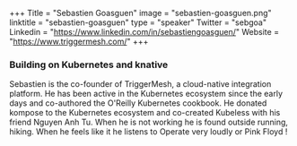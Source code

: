 +++
Title = "Sebastien Goasguen"
image = "sebastien-goasguen.png"
linktitle = "sebastien-goasguen"
type = "speaker"
Twitter = "sebgoa"
Linkedin = "https://www.linkedin.com/in/sebastiengoasguen/"
Website = "https://www.triggermesh.com/"
+++

### Building on Kubernetes and knative
Sebastien is the co-founder of TriggerMesh, a cloud-native integration platform. He has been active in the Kubernetes ecosystem since the early days and co-authored the O'Reilly Kubernetes cookbook. He donated kompose to the Kubernetes ecosystem and co-created Kubeless with his friend Nguyen Anh Tu. When he is not working he is found outside running, hiking. When he feels like it he listens to Operate very loudly or Pink Floyd !
